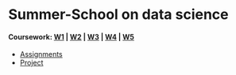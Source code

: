 # Summer-School on data science 
#### Coursework: [W1]() | [W2]() | [W3]() | [W4]() | [W5]()
* [Assignments]()
* [Project]()
